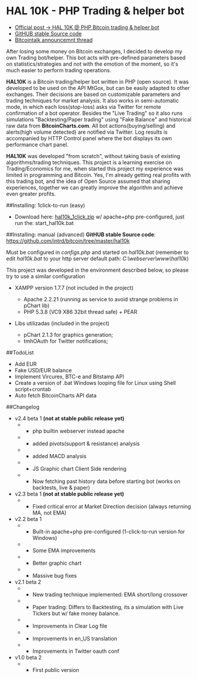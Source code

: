 # HAL 10K - PHP Trading & helper bot

* [Official post -> HAL 10K @ PHP Bitcoin trading & helper bot](http://dann.com.br/hal-10k-php-trading-helper-bot/)
* [GitHUB stable Source code](https://github.com/intrd/bitcoin/tree/master/hal10k)
* [Bitcointalk announcemnt thread](https://bitcointalk.org/index.php?topic=391630)

After losing some money on Bitcoin exchanges, I decided to develop my own Trading bot/helper. This bot acts with pre-defined parameters based on statistics/strategies and not with the emotion of the moment, so it's much easier to perform trading operations.

**HAL10K** is a Bitcoin trading/helper bot written in PHP (open source). It was developed to be used on the API MtGox, but can be easily adapted to other exchanges. Their decisions are based on customizable parameters and trading techniques for market analysis. It also works in semi-automatic mode, in which each loss(stop-loss) asks via Twitter for remote confirmation of a bot operator. Besides the "Live Trading" so it also runs simulations "Backtesting/Paper trading" using "Fake Balance" and historical raw data from **BitcoinCharts.com**. All bot actions(buying/selling) and alerts(high volume detected) are notified via Twitter. Log results is accompanied by HTTP Control panel where the bot displays its own performance chart panel.

**HAL10K** was developed "from scratch", without taking basis of existing algorithms/trading techniques. This project is a learning exercise on Trading/Economics for me, when started this project my experience was limited in programming and Bitcoin. Yes, I'm already getting real profits with this trading bot, and the idea of ​​Open Source assumed that sharing experiences, together we can greatly improve the algorithm and achieve even greater profits.

##Installing: 1click-to-run (easy)
* Download here: [hal10k_1click.zip](https://mega.nz/#!3YgVFC7S!KJ2S-T2Z9oXtpdL-gOkiFXBNXpbiolqQDZ1hjo58X_M) w/ apache+php pre-configured, just run the: start_hal10k.bat

##Installing: manual (advanced)
**GitHUB stable Source code**: https://github.com/intrd/bitcoin/tree/master/hal10k

Must be configured in *configs.php* and started on *hal10k.bat* (remember to edit *hal10k.bat* to your http server default path: *C:\webserver\www\hal10k*)   

This project was developed in the environment described below, so please try to use a similar configuration
* XAMPP version 1.7.7 (not included in the project)
   * Apache 2.2.21 (running as service to avoid strange problems in pChart lib)   
   * PHP 5.3.8 (VC9 X86 32bit thread safe) + PEAR   

* Libs utilizadas (included in the project)
   * pChart 2.1.3 for graphics generation;  
   * tmhOAuth for Twitter notifications;  

##TodoList
- Add EUR 
- Fake USD/EUR balance
- Implement Vircurex, BTC-e and Bitstamp API
- Create a version of .bat Windows looping file for Linux using Shell script+crontab 
- Auto fetch BitcoinCharts API data

##Changelog
* v2.4 beta 1 **(not at stable public release yet)**
   * - php builtin webserver instead apache
   * - added pivots(support & resistance) analysis
   * - added MACD analysis
   * - JS Graphic chart Client Side rendering
   * - Now fetching past history data before starting bot (works on backtests, live & paper)
* v2.3 beta 1 **(not at stable public release yet)**
   * - Fixed critical error at Market Direction decision (always returning MA, not EMA)
* v2.2 beta 1
   * - Built-in apache+php pre-configured (1-click-to-run version for Windows)
   * - Some EMA improvements
   * - Better graphic chart
   * - Massive bug fixes
* v2.1 beta 2
   * - New trading technique implemented: EMA short/long crossover
   * - Paper trading: Differs to Backtesting, its a simulation with Live Tickers but w/ fake money balance.
   * - Improvements in Clear Log file
   * - Improvements in en_US translation
   * - Improvements in Twitter oauth conf
* v1.0 beta 2
   * - First public version
